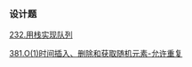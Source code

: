 ### 设计题

<a href="all_note/232.用栈实现队列.md">232.用栈实现队列</a>

<a href="all_note/381.O(1)时间插入、删除和获取随机元素-允许重复.md">381.O(1)时间插入、删除和获取随机元素-允许重复</a>